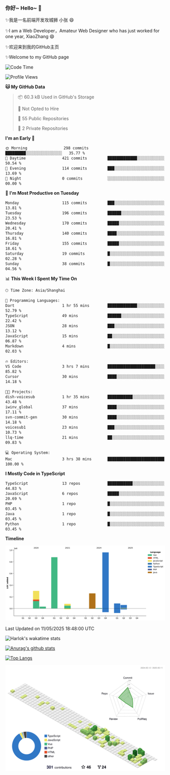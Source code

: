 ### 你好~ Hello~ 👋

✨我是一名前端开发攻城狮 小张 😄

✨I am a Web Developer，Amateur Web Designer who has just worked for one year, XiaoZhang 😄

✨欢迎来到我的GitHub主页

✨Welcome to my GitHub page
<!--
**7148505/7148505** is a ✨ _special_ ✨ repository because its `README.md` (this file) appears on your GitHub profile.

Here are some ideas to get you started:

- 🔭 I’m currently working on ...
- 🌱 I’m currently learning ...
- 👯 I’m looking to collaborate on ...
- 🤔 I’m looking for help with ...
- 💬 Ask me about ...
- 📫 How to reach me: ...
- 😄 Pronouns: ...
- ⚡ Fun fact: ...
-->

<!--START_SECTION:waka-->
![Code Time](http://img.shields.io/badge/Code%20Time-2%2C665%20hrs%2051%20mins-blue)

![Profile Views](http://img.shields.io/badge/Profile%20Views-0-blue)

**🐱 My GitHub Data** 

> 📦 60.3 kB Used in GitHub's Storage 
 > 
> 🚫 Not Opted to Hire
 > 
> 📜 55 Public Repositories 
 > 
> 🔑 2 Private Repositories 
 > 
**I'm an Early 🐤** 

```text
🌞 Morning                298 commits         █████████░░░░░░░░░░░░░░░░   35.77 % 
🌆 Daytime                421 commits         █████████████░░░░░░░░░░░░   50.54 % 
🌃 Evening                114 commits         ███░░░░░░░░░░░░░░░░░░░░░░   13.69 % 
🌙 Night                  0 commits           ░░░░░░░░░░░░░░░░░░░░░░░░░   00.00 % 
```
📅 **I'm Most Productive on Tuesday** 

```text
Monday                   115 commits         ███░░░░░░░░░░░░░░░░░░░░░░   13.81 % 
Tuesday                  196 commits         ██████░░░░░░░░░░░░░░░░░░░   23.53 % 
Wednesday                170 commits         █████░░░░░░░░░░░░░░░░░░░░   20.41 % 
Thursday                 140 commits         ████░░░░░░░░░░░░░░░░░░░░░   16.81 % 
Friday                   155 commits         █████░░░░░░░░░░░░░░░░░░░░   18.61 % 
Saturday                 19 commits          █░░░░░░░░░░░░░░░░░░░░░░░░   02.28 % 
Sunday                   38 commits          █░░░░░░░░░░░░░░░░░░░░░░░░   04.56 % 
```


📊 **This Week I Spent My Time On** 

```text
🕑︎ Time Zone: Asia/Shanghai

💬 Programming Languages: 
Dart                     1 hr 55 mins        █████████████░░░░░░░░░░░░   52.79 % 
TypeScript               49 mins             ██████░░░░░░░░░░░░░░░░░░░   22.42 % 
JSON                     28 mins             ███░░░░░░░░░░░░░░░░░░░░░░   13.12 % 
JavaScript               15 mins             ██░░░░░░░░░░░░░░░░░░░░░░░   06.87 % 
Markdown                 4 mins              █░░░░░░░░░░░░░░░░░░░░░░░░   02.03 % 

🔥 Editors: 
VS Code                  3 hrs 7 mins        █████████████████████░░░░   85.82 % 
Cursor                   30 mins             ████░░░░░░░░░░░░░░░░░░░░░   14.18 % 

🐱‍💻 Projects: 
dish-voicesub            1 hr 35 mins        ███████████░░░░░░░░░░░░░░   43.48 % 
iwinv_global             37 mins             ████░░░░░░░░░░░░░░░░░░░░░   17.11 % 
svn-commit-gen           30 mins             ████░░░░░░░░░░░░░░░░░░░░░   14.18 % 
voicesub1                23 mins             ███░░░░░░░░░░░░░░░░░░░░░░   10.73 % 
llq-time                 21 mins             ██░░░░░░░░░░░░░░░░░░░░░░░   09.83 % 

💻 Operating System: 
Mac                      3 hrs 38 mins       █████████████████████████   100.00 % 
```

**I Mostly Code in TypeScript** 

```text
TypeScript               13 repos            ███████████░░░░░░░░░░░░░░   44.83 % 
JavaScript               6 repos             █████░░░░░░░░░░░░░░░░░░░░   20.69 % 
PHP                      1 repo              █░░░░░░░░░░░░░░░░░░░░░░░░   03.45 % 
Java                     1 repo              █░░░░░░░░░░░░░░░░░░░░░░░░   03.45 % 
Python                   1 repo              █░░░░░░░░░░░░░░░░░░░░░░░░   03.45 % 
```



**Timeline**

![Lines of Code chart](https://raw.githubusercontent.com/littleCareless/littleCareless/master/assets/bar_graph.png)


 Last Updated on 11/05/2025 18:48:00 UTC
<!--END_SECTION:waka-->
![Harlok's wakatime stats](https://github-readme-stats.vercel.app/api/wakatime?username=littleCareless)

[![Anurag's github stats](https://github-readme-stats.vercel.app/api?username=littleCareless)](https://github.com/anuraghazra/github-readme-stats)

[![Top Langs](https://github-readme-stats.vercel.app/api/top-langs/?username=littleCareless&layout=compact)](https://github.com/anuraghazra/github-readme-stats)

![](./profile-3d-contrib/profile-green-animate.svg)
